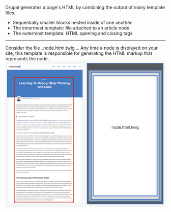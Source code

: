 Drupal generates a page's HTML by combining the output of many template files.

* Sequentially smaller blocks nested inside of one another.
* The innermost template: file attached to an article node
* The outermost template: HTML opening and closing tags

---

Consider the file _node.html.twig _. Any time a node is displayed on your site, this template is responsible for generating the HTML markup that represents the node.![](/assets/concept-template-node-single.png)

